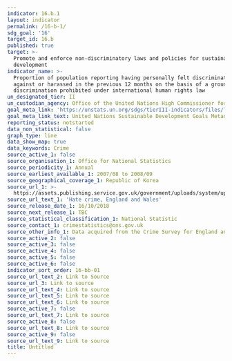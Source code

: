 ```yaml
---
indicator: 16.b.1
layout: indicator
permalink: /16-b-1/
sdg_goal: '16'
target_id: 16.b
published: true
target: >-
  Promote and enforce non-discriminatory laws and policies for sustainable
  development
indicator_name: >-
  Proportion of population reporting having personally felt discriminated
  against or harassed in the previous 12 months on the basis of a ground of
  discrimination prohibited under international human rights law
un_designated_tier: II
un_custodian_agency: Office of the United Nations High Commissioner for Human Rights (OHCHR)
goal_meta_link: 'https://unstats.un.org/sdgs/tierIII-indicators/files/Tier3-16-b-01.pdf'
goal_meta_link_text: United Nations Sustainable Development Goals Metadata (PDF 4.0 MB)
reporting_status: notstarted
data_non_statistical: false
graph_type: line
data_show_map: true
data_keywords: Crime
source_active_1: false
source_organisation_1: Office for National Statistics
source_periodicity_1: Annual
source_earliest_available_1: 2007/08 to 2008/09
source_geographical_coverage_1: Republic of Korea
source_url_1: >-
  https://assets.publishing.service.gov.uk/government/uploads/system/uploads/attachment_data/file/748508/hate-crime-1718-hosb2018-appendix-tables.ods
source_url_text_1: 'Hate crime, England and Wales'
source_release_date_1: 16/10/2018
source_next_release_1: TBC
source_statistical_classification_1: National Statistic
source_contact_1: crimestatistics@ons.gov.uk
source_other_info_1: Data acquired from the Crime Survey for England and Wales.
source_active_2: false
source_active_3: false
source_active_4: false
source_active_5: false
source_active_6: false
indicator_sort_order: 16-bb-01
source_url_text_2: Link to Source
source_url_3: Link to source
source_url_text_4: Link to source
source_url_text_5: Link to source
source_url_text_6: Link to source
source_active_7: false
source_url_text_7: Link to source
source_active_8: false
source_url_text_8: Link to source
source_active_9: false
source_url_text_9: Link to source
title: Untitled
---
```

